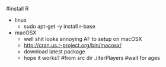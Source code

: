 #install R
- linux
    - sudo apt-get -y install r-base
- macOSX
    - well shit looks annoying AF to setup on macOSX
    - http://cran.us.r-project.org/bin/macosx/
    - download latest package
    - hope it works?
#from src dir
  ./iterPlayers <filename>
#wait for ages
